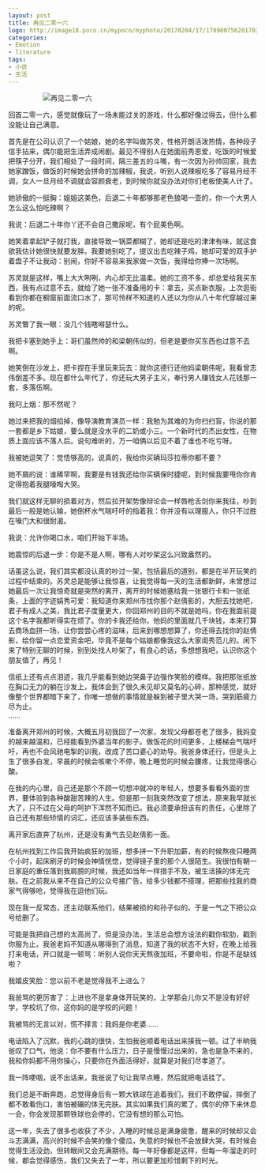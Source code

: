 ```yaml
---
layout: post
title: 再见二零一六
logo: http://image18.poco.cn/mypoco/myphoto/20170204/17/17898075620170204173319082.jpg
categories:
- Emotion
- literature
tags:
- 小说
- 生活
---
```




　　　　　![再见二零一六](http://image18.poco.cn/mypoco/myphoto/20170204/17/1789807562017020417282306.jpg)










回首二零一六，感觉就像玩了一场未能过关的游戏，什么都好像过得去，但什么都没能让自己满意。



首先是在公司认识了一个姑娘，她的名字叫做苏灵，性格开朗活泼热情，各种段子信手拈来，偶尔能把生活弄成闹剧。最见不得别人在她面前秀恩爱，吃饭的时候爱把筷子分开，我们相处了一段时间，隔三差五的斗嘴，有一次因为孙帅回家，我去她家蹭饭，做饭的时候她会拼命的加辣椒，我说，听别人说辣椒吃多了容易月经不调，女人一旦月经不调就会容颜衰老，到时候你就没办法对你们老板使美人计了。



她骄傲的一挺胸：姐姐这美色，后退二十年都够那老色狼喝一壶的，你一个大男人怎么这么怕吃辣啊？



我说：后退二十年你丫还不会自己撒尿呢，有个屁美色啊。



她笑着拿起铲子就打我，直接导致一锅菜都糊了，她却还是吃的津津有味，就这食欲我估计她很快就要发胖。我要她别吃了，提议出去吃辣子鸡，她却可爱的双手护着盘子不让我动：别闹，你好不容易来我家做一次饭，我得给你捧一次场啊。



苏灵就是这样，嘴上大大咧咧，内心却无比温柔。她的工资不多，却总爱给我买东西，我有点过意不去，就给了她一张不准备用的卡：拿去，买点新衣服，上次逛街看到你都在橱窗前面流口水了，那可怜样不知道的人还以为你从八十年代穿越过来的呢。



苏灵瞥了我一眼：没几个钱瞎嘚瑟什么。



我把卡塞到她手上：哥们虽然帅的和梁朝伟似的，但老是要你买东西也过意不去啊。



她笑倒在沙发上，把卡捏在手里玩来玩去：就你这德行还他妈梁朝伟呢，我看曾志伟倒差不多。现在都什么年代了，你还玩大男子主义，奉行男人赚钱女人花钱那一套，多落伍啊。



我叼上烟：那不然呢？



她过来把我的烟掐掉，像导演教育演员一样：我勉为其难的为你扫扫盲，你说的那一套都是乡下姑娘，要么就是没水平的二奶或小三。一个新时代的杰出女性，在物质上面应该不落人后。说句难听的，万一咱俩以后见不着了谁也不吃亏呀。



我被她逗笑了：觉悟够高的，说真的，我给你买辆玛莎拉蒂你都不要？



她不屑的说：谁稀罕啊，我要是有钱我还给你买辆保时捷呢，到时候我要甩你你肯定得抱着我腿嚎啕大哭。



我们就这样无聊的损着对方，然后拉开架势像辩论会一样唇枪舌剑你来我往，吵到最后一般是她认输，她倒杯水气喘吁吁的指着我：你并没有以理服人，你只不过胜在嗓门大和很耐渴。



我说：允许你喝口水，咱们开始下半场。



她震惊的后退一步：你是不是人啊，哪有人对吵架这么兴致盎然的。



话虽这么说，我们其实都没认真的吵过一架，包括最后的道别，都是在半开玩笑的过程中结束的。苏灵总是能够让我惊喜，让我觉得每一天的生活都新鲜，未曾想过她最后一次让我惊奇就是突然的离开，离开的时候她塞给我一张银行卡和一张纸条，上面的字迹娟秀可爱：我知道你来郑州市找你那个赵倩影的，大胆去找她吧，君子有成人之美，我比君子度量更大，你回郑州的目的不就是她吗，你在我面前提这个名字我都听得实在烦了。你的卡我还给你，他妈的里面就几千块钱，本来打算去商场血拼一场，让你尝尝心疼的滋味，后来到哪想想算了，你还得去找你的赵倩影，给你留一点恋爱资金吧，毕竟不是每个姑娘都像我这么大家闺秀范儿的。闲下来了特别无聊的时候，别到处找人吵架了，有良心的话，多想想我吧，认识你这个朋友值了，再见！





信纸上还有点点泪迹，我几乎能看到她边哭鼻子边强作笑脸的模样。我把那张纸放在胸口无力的躺在沙发上，我体会到了很久未见却又莫名的心碎，那种感觉，就好像整个世界都暗下来了，你唯一想做的事情就是躲到被子里大哭一场，哭到筋疲力尽为止。  
......







准备离开郑州的时候，大概五月初我回了一次家，发现父母都苍老了很多，我妈变的越来越温和，已经能看到外婆当年的影子。做饭花的时间更多，上楼梯会气喘吁吁，再也不会风驰电掣的训我，改成了苦口婆心的劝导。我爸身体还行，但是头上生了很多白发，早晨的时候会咳嗽个不停，晚上睡觉的时候会腰疼，让我觉得很心酸。



在我的内心里，自己还是那个不顾一切想冲就冲的年轻人，想要多看看外面的世界，要体验到各种酸甜苦辣的人生。但是那一刻我突然改变了想法，原来我早就长大了，只不过在父母的呵护下浑然不知而已。我必须要承担该有的责任，心里除了自己还有那些矫情的词汇，还应该多装些东西。



离开家后直奔了杭州，还是没有勇气去见赵倩影一面。




在杭州找到工作后我开始疯狂的加班，想多拼一下升职加薪，有的时候熬夜只睡两个小时，起床刷牙的时候会神情恍惚，觉得镜子里的那个人很陌生。我很怕有朝一日家庭的重任落到我肩膀的时候，我还如当年一样措手不及，被生活揍的体无完肤。在之前我从来不在自己的公众号接广告，给多少钱都不搭理，把那些找我的商家气得够呛，觉得我在逗他们玩。



现在我一反常态，还主动联系他们，结果被损的和孙子似的。于是一气之下把公众号给删了。



可能是我把自己想的太高尚了，但是没办法，生活总会想方设法的戳你软肋，戳到你服为止。我爸老妈不知道从哪得到了消息，知道了我的状态不大好，在晚上给我打来电话，开口就是一顿骂：听别人说你天天熬夜加班，不要命啦，你是不是缺钱啦？



我嬉皮笑脸：您以前不老是觉得我不上进么？



我爸骂的更厉害了：上进也不是拿身体开玩笑的，上学那会儿你又不是没有好好学，学校坑了你，这你妈的是学校的问题！



我被骂的无言以对，慌不择言：我妈是你老婆……



电话陷入了沉默，我的心跳的很快，生怕我爸顺着电话出来揍我一顿。过了半晌我爸叹了口气，他说：你不要有什么压力，日子是慢慢过出来的，急也是急不来的，我和你妈都不用你操心，只要你在外面活得好，就算是对我们尽孝道了。



我一阵哽咽，说不出话来，我爸说了句让我早点睡，然后就把电话挂了。



我们总是不断奔跑，总觉得身后有一颗大铁球在追着我们，我们不敢停留，摔倒了都不敢看伤口，害怕被碾的体无完肤。其实如果我们真的累了，偶尔的停下来休息一会，你会发现那颗铁球也会停的，它没有想的那么可怕。



这一年，失去了很多也收获了不少，入睡的时候总是满身疲惫，醒来的时候却又会斗志满满，高兴的时候不会笑的像个傻瓜，失意的时候也不会放肆大哭，有时候会觉得生活没劲，但转眼间又会充满期待。每一年好像都是这样，但每一年溜走的时候，都会觉得感伤，我们又失去了一年，所以要更加珍惜剩下的时光。




